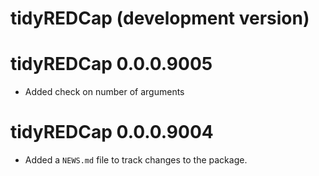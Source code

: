
# tidyREDCap (development version)

# tidyREDCap 0.0.0.9005

* Added check on number of arguments

# tidyREDCap 0.0.0.9004

* Added a `NEWS.md` file to track changes to the package.


